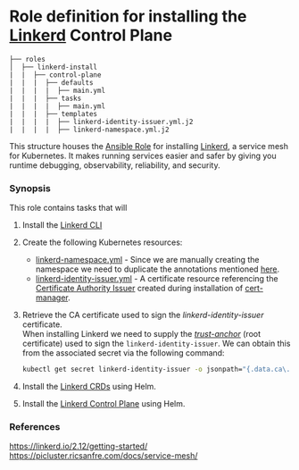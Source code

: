 # Role definition for installing the [Linkerd](https://linkerd.io/) Control Plane

```
├── roles
│  ├── linkerd-install
|  |  ├── control-plane
|  |  |  ├── defaults
|  |  |  |  ├── main.yml
|  |  |  ├── tasks 
|  |  |  |  ├── main.yml  
|  |  |  ├── templates
|  |  |  |  ├── linkerd-identity-issuer.yml.j2
|  |  |  |  ├── linkerd-namespace.yml.j2
```

This structure houses the [Ansible Role](https://docs.ansible.com/ansible/latest/playbook_guide/playbooks_reuse_roles.html#roles) for installing [Linkerd](https://linkerd.io/), a service mesh for Kubernetes. It makes running services easier and safer by giving you runtime debugging, observability, reliability, and security.
   
### Synopsis
This role contains tasks that will 

1. Install the [Linkerd CLI](https://linkerd.io/2.12/getting-started/#step-1-install-the-cli)

2. Create the following Kubernetes resources: 
    - [linkerd-namespace.yml](templates/linkerd-namespace.yml.j2) -
   Since we are manually creating the namespace we need to duplicate the annotations mentioned [here](https://github.com/linkerd/linkerd2/blob/main/charts/linkerd-control-plane/templates/namespace.yaml).
    - [linkerd-identity-issuer.yml](templates/linkerd-identity-issuer.yml.j2) - A certificate resource referencing the [Certificate Authority Issuer](../../cert-manager-install/templates/ca-issuer.yml.j2) created during installation of [cert-manager](../../cert-manager-install/README.md).

3. Retrieve the CA certificate used to sign the *linkerd-identity-issuer* certificate.<br> 
   When installing Linkerd we need to supply the [*trust-anchor*](https://linkerd.io/2.12/tasks/install-helm/#prerequisite-generate-identity-certificates) (root certificate) used to sign the `linkerd-identity-issuer`. We can obtain this from the associated secret via the following command:
    ```bash
    kubectl get secret linkerd-identity-issuer -o jsonpath="{.data.ca\.crt}" | base64 -d > ca.crt
    ```
   
4. Install the [Linkerd CRDs](https://linkerd.io/2.12/tasks/install-helm/#linkerd-crds) using Helm.
5. Install the [Linkerd Control Plane](https://linkerd.io/2.12/tasks/install-helm/#linkerd-crds) using Helm.

### References

https://linkerd.io/2.12/getting-started/
https://picluster.ricsanfre.com/docs/service-mesh/






